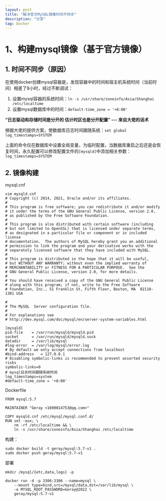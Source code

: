 ```yaml
---
layout: post
title: "解决官方MySQL镜像时间不同步"
description: "分享"
tag: Docker
---
```


# 1、构建mysql镜像（基于官方镜像）

## 1. 时间不同步（原因）

在使用docker创建mysql容器是，发现容器中的时间和宿主机系统时间（当前时间）相差了8小时，经过不断调试：

1. 设置mysql容器的系统时间：`ln -s /usr/share/zoneinfo/Asia/Shanghai /etc/localtime `
2. 设置mysql数据库中的时间：`default-time_zone = '+8:00'`

**“日志驱动和存储时间是分开的 估计时区也是分开配置” --- 来自大佬的话术**

根据大佬的提供方案，使数据库日志时间跟随系统：`set global log_timestamps=SYSTEM`

上面的命令仅在数据库中设置全局变量，为临时配置，当数据库重启之后还是会恢复时间，永久配置可以修改配置文件的`[mysqld]`中添加相关参数：`log_timestamps=SYSTEM`

## 2. 镜像构建

mysql.cnf

```
vim mysqld.cnf
# Copyright (c) 2014, 2021, Oracle and/or its affiliates.
#
# This program is free software; you can redistribute it and/or modify
# it under the terms of the GNU General Public License, version 2.0,
# as published by the Free Software Foundation.
#
# This program is also distributed with certain software (including
# but not limited to OpenSSL) that is licensed under separate terms,
# as designated in a particular file or component or in included license
# documentation.  The authors of MySQL hereby grant you an additional
# permission to link the program and your derivative works with the
# separately licensed software that they have included with MySQL.
#
# This program is distributed in the hope that it will be useful,
# but WITHOUT ANY WARRANTY; without even the implied warranty of
# MERCHANTABILITY or FITNESS FOR A PARTICULAR PURPOSE.  See the
# GNU General Public License, version 2.0, for more details.
#
# You should have received a copy of the GNU General Public License
# along with this program; if not, write to the Free Software
# Foundation, Inc., 51 Franklin St, Fifth Floor, Boston, MA  02110-1301 USA

#
# The MySQL  Server configuration file.
#
# For explanations see
# http://dev.mysql.com/doc/mysql/en/server-system-variables.html

[mysqld]
pid-file	= /var/run/mysqld/mysqld.pid
socket		= /var/run/mysqld/mysqld.sock
datadir		= /var/lib/mysql
#log-error	= /var/log/mysql/error.log
# By default we only accept connections from localhost
#bind-address	= 127.0.0.1
# Disabling symbolic-links is recommended to prevent assorted security risks
symbolic-links=0
# mysql日志时间跟随系统时间
log_timestamps=system
#default-time_zone = '+8:00'
```

Dockerfile

```
FROM mysql:5.7

MAINTAINER "Geray <1690014753@qq.com>"

COPY mysqld.cnf /etc/mysql/mysql.conf.d/
RUN set -eux; \
	rm -rf /etc/localtime && \
	ln -s /usr/share/zoneinfo/Asia/Shanghai /etc/localtime 
```

构建：

```
sudo docker build -t geray/mysql:5.7-v1 .
sudo docker push geray/mysql:5.7-v1
```

部署
```
mkdir /mysql/{etc,data,logs} -p 

docker run -d -p 3306:3306 --name=mysql \
	--mount type=bind,src=/mysql/data,dst=/var/lib/mysql \
	-e MYSQL_ROOT_PASSWORD=Geray@2022 \
	geray/mysql:5.7-v1
```
